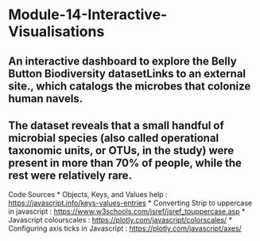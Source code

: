 # Module-14-Interactive-Visualisations

## An interactive dashboard to explore the Belly Button Biodiversity datasetLinks to an external site., which catalogs the microbes that colonize human navels. 

## The dataset reveals that a small handful of microbial species (also called operational taxonomic units, or OTUs, in the study) were present in more than 70% of people, while the rest were relatively rare.

Code Sources
    * Objects, Keys, and Values help : https://javascript.info/keys-values-entries
    * Converting Strip to uppercase in javascript : https://www.w3schools.com/jsref/jsref_touppercase.asp
    * Javascript colourscales : https://plotly.com/javascript/colorscales/
    * Configuring axis ticks in Javascript : https://plotly.com/javascript/axes/